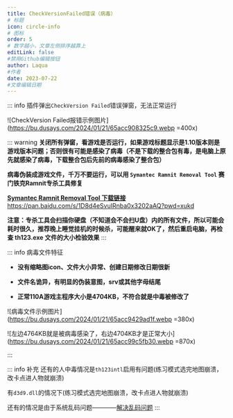 ```yaml
---
title: CheckVersionFailed错误（病毒）
# 标题
icon: circle-info
# 图标
order: 5
# 数字越小，文章左侧排序越靠上
editLink: false
#禁用Github编辑按钮
author: Laqua
#作者
date: 2023-07-22
#文章编辑日期
---
```



::: info 插件弹出```CheckVersion Failed```错误弹窗，无法正常运行

![CheckVersion Failed报错示例图片](https://bu.dusays.com/2024/01/21/65acc908325c9.webp =400x)

::: warning
**关闭所有弹窗，看游戏是否运行，如果游戏标题显示是1.10版本则是游戏版本问题；否则很有可能是感染了病毒（不是下载的整合包有毒，是电脑上原先就感染了病毒，下载整合包后先前的病毒感染了整合包）**

**病毒伪装成游戏文件，千万不要运行，可以用 ```Symantec Ramnit Removal Tool``` 赛门铁克Ramnit专杀工具修复**

[**Symantec Ramnit Removal Tool 下载链接**](https://pan.baidu.com/s/1D8d4eSvuIRnba0x3202aAQ?pwd=xukd)
https://pan.baidu.com/s/1D8d4eSvuIRnba0x3202aAQ?pwd=xukd

**注意：专杀工具会扫描你硬盘（不知道会不会扫U盘）内的所有文件，所以可能会耗时很久，推荐晚上睡觉挂机的时候杀，可能醒来就OK了，然后重启电脑，再检查 th123.exe 文件的大小检验效果**
:::


::: info 病毒文件特征
- **没有缩略图icon、文件大小异常、创建日期修改日期很新**

- **文件名诡异，有明显的伪装意图，srv或其他字母结尾**

- **正常110A游戏主程序大小是4704KB，不符合就是中毒被修改了**


![病毒文件示例图片](https://bu.dusays.com/2024/01/21/65acc9429ad1f.webp =380x)


![左边4764KB就是被病毒感染了，右边4704KB才是正常大小](https://bu.dusays.com/2024/01/21/65acc99c5fb30.webp =870x)

:::

::: info 补充
还有的人中毒情况是```th123intl```启用有问题(练习模式选完地图崩溃，改卡点进人物就崩溃)

有```d3d9.dll```的情况下(练习模式选完地图崩溃，改卡点进人物就崩溃)

还有的情况是由于系统乱码问题————[解决乱码问题](EncodingError.md)
:::


